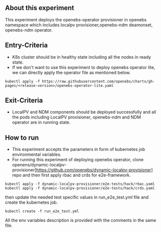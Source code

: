 ## About this experiment

This experiment deploys the openebs-operator provisioner in openebs namespace which includes localpv provisioner,openebs-ndm deamonset, openebs-ndm operator.

## Entry-Criteria

- K8s cluster should be in healthy state including all the nodes in ready state.
- If we don't want to use this experiment to deploy openebs operator lite, we can directly apply the operator file as mentioned below.

```
kubectl apply -f https://raw.githubusercontent.com/openebs/charts/gh-pages/<release-version>/openebs-operator-lite.yaml
```

## Exit-Criteria

- LocalPV and NDM components should be deployed successfully and all the pods including LocalPV provisioner, openebs-ndm and NDM operator are in running state.

## How to run

- This experiment accepts the parameters in form of kubernetes job environmental variables.
- For running this experiment of deploying openebs operator, clone openens/dynamic-localpv-provisioner[https://github.com/openebs/dynamic-localpv-provisioner] repo and then first apply rbac and crds for e2e-framework.
```
kubectl apply -f dynamic-localpv-provisioner/e2e-tests/hack/rbac.yaml
kubectl apply -f dynamic-localpv-provisioner/e2e-tests/hack/crds.yaml
```
then update the needed test specific values in run_e2e_test.yml file and create the kubernetes job.
```
kubectl create -f run_e2e_test.yml
```
All the env variables description is provided with the comments in the same file.

